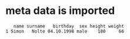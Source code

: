 # meta data is imported

       name surname   birthday  sex height weight
    1 Simon   Nolte 04.10.1998 male    180     66

